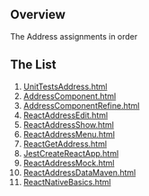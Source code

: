## Overview

The Address assignments in order

## The List

1) [UnitTestsAddress.html](UnitTestsAddress.html)
1) [AddressComponent.html](AddressComponent.html)
1) [AddressComponentRefine.html](AddressComponentRefine.html)
1) [ReactAddressEdit.html](ReactAddressEdit.html)
1) [ReactAddressShow.html](ReactAddressShow.html)
1) [ReactAddressMenu.html](ReactAddressMenu.html)  
1) [ReactGetAddress.html](ReactGetAddress.html)
1) [JestCreateReactApp.html](JestCreateReactApp.html)
1) [ReactAddressMock.html](ReactAddressMock.html)
1) [ReactAddressDataMaven.html](ReactAddressDataMaven.html)
1) [ReactNativeBasics.html](ReactNativeBasics.html)
